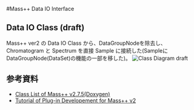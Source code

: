 #Mass++ Data IO Interface

## Data IO Class (draft)
Mass++ ver2 の Data IO Class から、DataGroupNodeを除去し、Chromatogram と Spectrum を直接 Sample に接続した(SampleにDataGroupNode(DataSet)の機能の一部を移した)。
![Class Diagram draft](http://hautbois.jp/~masaki/mspp-common-lib/DataClass_draft1.png "Class diagram of Data IO Class")



## 参考資料
- [Class List of Mass++ v2.7.5(Doxygen)][1]
- [Tutorial of Plug-in Developement for Mass++ v2][2]

 
 
 
 [1]:http://hautbois.jp/~masaki/mspp-common-lib/html/annotated.html
[2]: http://hautbois.jp/~masaki/mspp-common-lib/PluginTutorial_ja.pdf